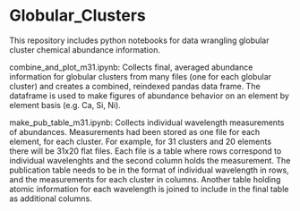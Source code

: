 # Globular_Clusters
This repository includes python notebooks for data wrangling globular cluster chemical abundance information.

combine_and_plot_m31.ipynb: 
Collects final, averaged abundance information for globular clusters from many files (one for each globular cluster) and creates a combined, reindexed pandas data frame.  The dataframe is used to make figures of abundance behavior on an element by element basis (e.g. Ca, Si, Ni).

make_pub_table_m31.ipynb: 
Collects individual wavelength measurements of abundances. Measurements had been stored as one file for each element, for each cluster.  For example, for 31 clusters and 20 elements there will be 31x20 flat files. Each file is a table where rows correspond to individual wavelenghts and the second column holds the measurement. The publication table needs to be in the format of individual wavelength in rows, and the measurements for each cluster in columns. Another table holding atomic information for each wavelength is joined to include in the final table as additional columns. 
